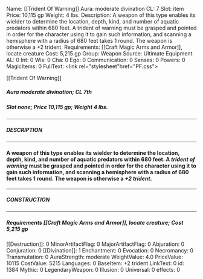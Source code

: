 Name: [[Trident Of Warning]]
Aura: moderate divination
CL: 7
Slot: item
Price: 10,115 gp
Weight: 4 lbs.
Description: A weapon of this type enables its wielder to determine the location, depth, kind, and number of aquatic predators within 680 feet. A trident of warning must be grasped and pointed in order for the character using it to gain such information, and scanning a hemisphere with a radius of 680 feet takes 1 round. The weapon is otherwise a +2 trident.
Requirements: [[Craft Magic Arms and Armor]], locate creature
Cost: 5,215 gp
Group: Weapon
Source: Ultimate Equipment
AL: 0
Int: 0
Wis: 0
Cha: 0
Ego: 0
Communication: 0
Senses: 0
Powers: 0
MagicItems: 0
FullText: <link rel="stylesheet"href="PF.css"><div class="heading"><p class="alignleft">[[Trident Of Warning]]</p><div style="clear: both;"></div></div><div><h5><b>Aura </b>moderate divination; <b>CL </b>7th</h5><h5><b>Slot </b>none; <b>Price </b>10,115 gp; <b>Weight </b>4 lbs.</h5></div><hr/><div><h5><b>DESCRIPTION</b></h5></div><hr/><div><h4><p>A weapon of this type enables its wielder to determine the location, depth, kind, and number of aquatic predators within 680 feet. A <i>trident of warning</i> must be grasped and pointed in order for the character using it to gain such information, and scanning a hemisphere with a radius of 680 feet takes 1 round. The weapon is otherwise a <i>+2 trident</i>.</p></h4></div><hr/><div><h5><b>CONSTRUCTION</b></h5></div><hr/><div><h5><b>Requirements </b>[[Craft Magic Arms and Armor]], <i>locate creature</i>; <b>Cost </b>5,215 gp</h5></div>
[[Destruction]]: 0
MinorArtifactFlag: 0
MajorArtifactFlag: 0
Abjuration: 0
Conjuration: 0
[[Divination]]: 1
Enchantment: 0
Evocation: 0
Necromancy: 0
Transmutation: 0
AuraStrength: moderate
WeightValue: 4.0
PriceValue: 10115
CostValue: 5215
Languages: 0
BaseItem: +2 trident
LinkText: 0
id: 1384
Mythic: 0
LegendaryWeapon: 0
Illusion: 0
Universal: 0
effects: 0
